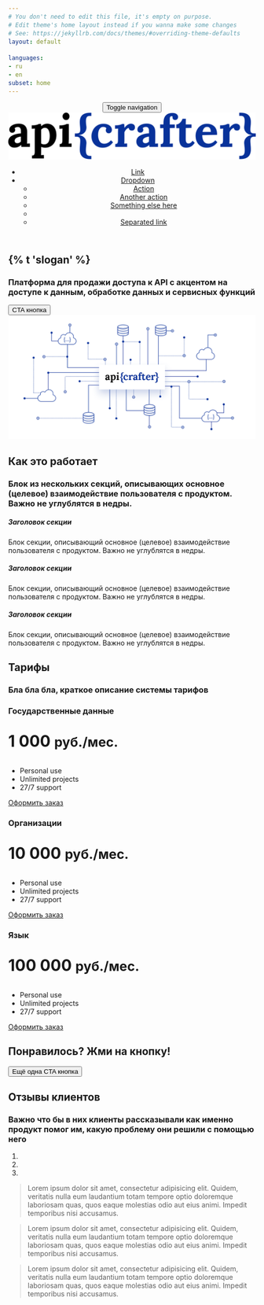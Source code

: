 ```yaml
---
# You don't need to edit this file, it's empty on purpose.
# Edit theme's home layout instead if you wanna make some changes
# See: https://jekyllrb.com/docs/themes/#overriding-theme-defaults
layout: default

languages:
- ru
- en
subset: home
---
```


<header>
  <div class="container">
    <nav class="navbar navbar-default">
      <div class="container-fluid">
        <!-- Brand and toggle get grouped for better mobile display -->
        <div class="navbar-header">
          <button type="button" class="navbar-toggle collapsed" data-toggle="collapse" data-target="#bs-example-navbar-collapse-1" aria-expanded="false">
            <span class="sr-only">Toggle navigation</span>
            <span class="icon-bar"></span>
            <span class="icon-bar"></span>
            <span class="icon-bar"></span>
          </button>
          <a class="navbar-brand" href="#">
            <img src="/img/logo.svg" alt="">
          </a>
        </div>
        <!-- Collect the nav links, forms, and other content for toggling -->
        <div class="collapse navbar-collapse" id="bs-example-navbar-collapse-1">
          <ul class="nav navbar-nav navbar-right">
            <li><a href="#">Link</a></li>
            <li class="dropdown">
              <a href="#" class="dropdown-toggle" data-toggle="dropdown" role="button" aria-haspopup="true" aria-expanded="false">Dropdown <span class="caret"></span></a>
              <ul class="dropdown-menu">
                <li><a href="#">Action</a></li>
                <li><a href="#">Another action</a></li>
                <li><a href="#">Something else here</a></li>
                <li role="separator" class="divider"></li>
                <li><a href="#">Separated link</a></li>
              </ul>
            </li>
          </ul>
        </div><!-- /.navbar-collapse -->
      </div><!-- /.container-fluid -->
    </nav>
  </div>
</header>

<section class="hero">
  <div class="container text-center">
    <div class="description row">
      <div class="col-md-8 col-md-offset-2">
        <h1>{% t 'slogan' %}</h1>
        <h3 class="subheading">Платформа для продажи доступа к API с акцентом на доступе к данным, обработке данных и сервисных функций</h3>
        <button type="button" class="btn btn-primary btn-lg mt-20">CTA кнопка</button>
      </div>
    </div>
    <div class="row">
      <div class="col-md-12">
        <img src="/img/hero.png" alt="">
      </div>
    </div>
  </div>
</section>

<section class="hiw">
  <div class="container text-center">
    <div class="row">
      <div class="col-md-8 col-md-offset-2">
        <h1>Как это работает</h1>
        <h3 class="subheading">Блок из нескольких секций, описывающих основное (целевое) взаимодействие пользователя с продуктом. <br> Важно не углублятся в недры.</h3>
      </div>
    </div>
    <div class="row mt-40">
      <div class="col-md-4">
        <i class="fa fa-4x fa-desktop"></i>
        <h5>Заголовок секции</h5>
        <p>Блок секции, описывающий основное (целевое) взаимодействие пользователя с продуктом. Важно не углублятся в недры.</p>
      </div>
      <div class="col-md-4">
        <i class="fa fa-4x fa-desktop"></i>
        <h5>Заголовок секции</h5>
        <p>Блок секции, описывающий основное (целевое) взаимодействие пользователя с продуктом. Важно не углублятся в недры.</p>
      </div>
      <div class="col-md-4">
        <i class="fa fa-4x fa-desktop"></i>
        <h5>Заголовок секции</h5>
        <p>Блок секции, описывающий основное (целевое) взаимодействие пользователя с продуктом. Важно не углублятся в недры.</p>
      </div>
    </div>
  </div>
</section>

<section class="price">
  <div class="container">
    <div class="row text-center">
      <div class="col-md-8 col-md-offset-2">
        <h1>Тарифы</h1>
        <h3 class="subheading">Бла бла бла, краткое описание системы тарифов</h3>
      </div>
    </div>
    <div class="row mt-40">
      <div class="col-md-4">
        <div class="panel panel-info">
         <div class="panel-heading"><h3 class="text-center">Государственные данные</h3></div>
         <div class="panel-body text-center">
           <p class="lead" style="font-size:32px"><strong>1 000 <small>руб./мес.</small></strong></p>
         </div>
         <ul class="list-group list-group-flush text-center">
            <li class="list-group-item"><i class="icon-ok text-danger"></i> Personal use</li>
            <li class="list-group-item"><i class="icon-ok text-danger"></i> Unlimited projects</li>
            <li class="list-group-item"><i class="icon-ok text-danger"></i> 27/7 support</li>
         </ul>
         <div class="panel-footer">
           <a class="btn btn-lg btn-block btn-primary" href="#">Оформить заказ</a>
        </div><!--/panel-footer-->
        </div><!--/panel-->
      </div><!--/col-->
      <div class="col-md-4">
        <div class="panel panel-info">
         <div class="panel-heading"><h3 class="text-center">Организации</h3></div>
         <div class="panel-body text-center">
           <p class="lead" style="font-size:32px"><strong>10 000 <small>руб./мес.</small></strong></p>
         </div>
         <ul class="list-group list-group-flush text-center">
            <li class="list-group-item"><i class="icon-ok text-danger"></i> Personal use</li>
            <li class="list-group-item"><i class="icon-ok text-danger"></i> Unlimited projects</li>
            <li class="list-group-item"><i class="icon-ok text-danger"></i> 27/7 support</li>
         </ul>
         <div class="panel-footer">
           <a class="btn btn-lg btn-block btn-primary" href="#">Оформить заказ</a>
        </div><!--/panel-footer-->
        </div><!--/panel-->
      </div><!--/col-->
      <div class="col-md-4">
        <div class="panel panel-info">
         <div class="panel-heading"><h3 class="text-center">Язык</h3></div>
         <div class="panel-body text-center">
           <p class="lead" style="font-size:32px"><strong>100 000 <small>руб./мес.</small></strong></p>
         </div>
         <ul class="list-group list-group-flush text-center">
            <li class="list-group-item"><i class="icon-ok text-danger"></i> Personal use</li>
            <li class="list-group-item"><i class="icon-ok text-danger"></i> Unlimited projects</li>
            <li class="list-group-item"><i class="icon-ok text-danger"></i> 27/7 support</li>
         </ul>
         <div class="panel-footer">
           <a class="btn btn-lg btn-block btn-primary" href="#">Оформить заказ</a>
        </div><!--/panel-footer-->
        </div><!--/panel-->
      </div><!--/col--> 
    </div><!--/row-->
  </div><!--/container-->
</section>

<section class="cta dark-bg">
  <div class="container">
    <div class="row text-center">
      <div class="col-md-12">
        <h1>Понравилось? Жми на кнопку!</h1>
        <button type="button" class="btn btn-default btn-lg mt-20">Ещё одна CTA кнопка</button>
      </div>
    </div>
  </div>
</section>

<section class="testimonial">           
  <div class="container">
    <div class="row text-center">
      <div class="col-md-8 col-md-offset-2">
        <h1>Отзывы клиентов</h1>
        <h3 class="subheading">Bажно что бы в них клиенты рассказывали как именно продукт помог им, какую проблему они решили с помощью него</h3>
      </div>
    </div>
    <div class="row mt-40">
      <div class="col-md-8 col-md-offset-2">
        <!-- <div class="quote"><i class="fa fa-quote-left fa-4x"></i></div> -->
        <div class="carousel slide" id="fade-quote-carousel" data-ride="carousel" data-interval="3000">
          <!-- Carousel indicators -->
          <ol class="carousel-indicators">
            <li data-target="#fade-quote-carousel" data-slide-to="0" class="active"></li>
            <li data-target="#fade-quote-carousel" data-slide-to="1"></li>
            <li data-target="#fade-quote-carousel" data-slide-to="2"></li>
          </ol>
          <!-- Carousel items -->
          <div class="carousel-inner">
            <div class="item">
              <div class="profile-circle"></div>
              <blockquote>
                <p>Lorem ipsum dolor sit amet, consectetur adipisicing elit. Quidem, veritatis nulla eum laudantium totam tempore optio doloremque laboriosam quas, quos eaque molestias odio aut eius animi. Impedit temporibus nisi accusamus.</p>
              </blockquote> 
            </div>
            <div class="item">
              <div class="profile-circle"></div>
              <blockquote>
                <p>Lorem ipsum dolor sit amet, consectetur adipisicing elit. Quidem, veritatis nulla eum laudantium totam tempore optio doloremque laboriosam quas, quos eaque molestias odio aut eius animi. Impedit temporibus nisi accusamus.</p>
              </blockquote>
            </div>
            <div class="active item">
              <div class="profile-circle"></div>
              <blockquote>
                <p>Lorem ipsum dolor sit amet, consectetur adipisicing elit. Quidem, veritatis nulla eum laudantium totam tempore optio doloremque laboriosam quas, quos eaque molestias odio aut eius animi. Impedit temporibus nisi accusamus.</p>
              </blockquote>
            </div>
          </div>
        </div>
      </div>              
    </div>
  </div>
</section>